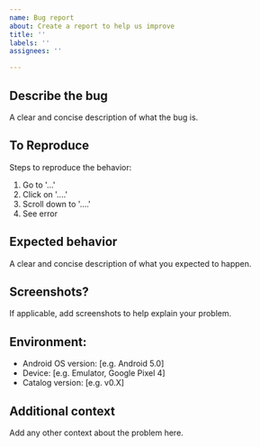 ```yaml
---
name: Bug report
about: Create a report to help us improve
title: ''
labels: ''
assignees: ''

---
```


## Describe the bug
A clear and concise description of what the bug is.

## To Reproduce
Steps to reproduce the behavior:
1. Go to '...'
2. Click on '....'
3. Scroll down to '....'
4. See error

## Expected behavior
A clear and concise description of what you expected to happen.

## Screenshots?
If applicable, add screenshots to help explain your problem.

## Environment:
 - Android OS version: [e.g. Android 5.0]
 - Device: [e.g. Emulator, Google Pixel 4]
 - Catalog version: [e.g. v0.X]

## Additional context
Add any other context about the problem here.
